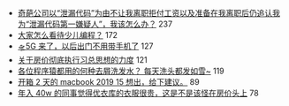 - [奇葩公司以“泄漏代码”为由不让我离职拒付工资以及准备在我离职后仍追认我为“泄漏代码第一嫌疑人”，我该怎么办？](https://www.v2ex.com/t/572452) 237
- [大家怎么看待少儿编程？](https://www.v2ex.com/t/572269) 172
- [🛸5G 来了，以后出门不用带手机了](https://www.v2ex.com/t/572265) 127
- [关于房价彻底执行习总思想的力度](https://www.v2ex.com/t/572517) 121
- [各位程序猿都用的何种去屑洗发水？ 每天洗头都发如雪~](https://www.v2ex.com/t/572337) 119
- [开箱 2 天的 macbook 2019 15 想出，给下建议。](https://www.v2ex.com/t/572257) 89
- [年入 40w 的同事觉得优衣库的衣服很贵，这是不是该怪在房价头上](https://www.v2ex.com/t/572541) 78